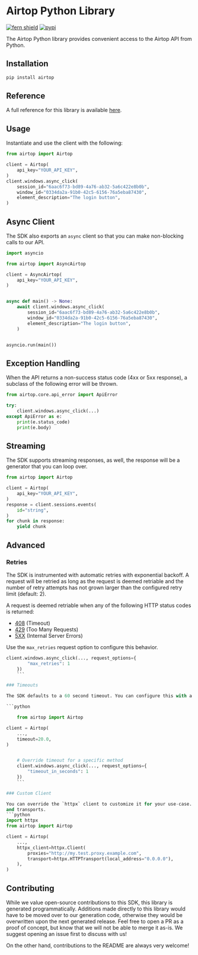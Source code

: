 # Airtop Python Library

[![fern shield](https://img.shields.io/badge/%F0%9F%8C%BF-Built%20with%20Fern-brightgreen)](https://buildwithfern.com?utm_source=github&utm_medium=github&utm_campaign=readme&utm_source=https%3A%2F%2Fgithub.com%2Fairtop-ai%2Fairtop-python-sdk)
[![pypi](https://img.shields.io/pypi/v/airtop)](https://pypi.python.org/pypi/airtop)

The Airtop Python library provides convenient access to the Airtop API from Python.

## Installation

```sh
pip install airtop
```

## Reference

A full reference for this library is available [here](./reference.md).

## Usage

Instantiate and use the client with the following:

```python
from airtop import Airtop

client = Airtop(
    api_key="YOUR_API_KEY",
)
client.windows.async_click(
    session_id="6aac6f73-bd89-4a76-ab32-5a6c422e8b0b",
    window_id="0334da2a-91b0-42c5-6156-76a5eba87430",
    element_description="The login button",
)
```

## Async Client

The SDK also exports an `async` client so that you can make non-blocking calls to our API.

```python
import asyncio

from airtop import AsyncAirtop

client = AsyncAirtop(
    api_key="YOUR_API_KEY",
)


async def main() -> None:
    await client.windows.async_click(
        session_id="6aac6f73-bd89-4a76-ab32-5a6c422e8b0b",
        window_id="0334da2a-91b0-42c5-6156-76a5eba87430",
        element_description="The login button",
    )


asyncio.run(main())
```

## Exception Handling

When the API returns a non-success status code (4xx or 5xx response), a subclass of the following error
will be thrown.

```python
from airtop.core.api_error import ApiError

try:
    client.windows.async_click(...)
except ApiError as e:
    print(e.status_code)
    print(e.body)
```

## Streaming

The SDK supports streaming responses, as well, the response will be a generator that you can loop over.

```python
from airtop import Airtop

client = Airtop(
    api_key="YOUR_API_KEY",
)
response = client.sessions.events(
    id="string",
)
for chunk in response:
    yield chunk
```

## Advanced

### Retries

The SDK is instrumented with automatic retries with exponential backoff. A request will be retried as long
as the request is deemed retriable and the number of retry attempts has not grown larger than the configured
retry limit (default: 2).

A request is deemed retriable when any of the following HTTP status codes is returned:

- [408](https://developer.mozilla.org/en-US/docs/Web/HTTP/Status/408) (Timeout)
- [429](https://developer.mozilla.org/en-US/docs/Web/HTTP/Status/429) (Too Many Requests)
- [5XX](https://developer.mozilla.org/en-US/docs/Web/HTTP/Status/500) (Internal Server Errors)

Use the `max_retries` request option to configure this behavior.

```python
client.windows.async_click(..., request_options={
        "max_retries": 1
    })
    ```

### Timeouts

The SDK defaults to a 60 second timeout. You can configure this with a timeout option at the client or request level.

```python

    from airtop import Airtop

client = Airtop(
    ...,
    timeout=20.0,
)


    # Override timeout for a specific method
    client.windows.async_click(..., request_options={
        "timeout_in_seconds": 1
    })
    ```

### Custom Client

You can override the `httpx` client to customize it for your use-case. Some common use-cases include support for proxies
and transports.
```python
import httpx
from airtop import Airtop

client = Airtop(
    ...,
    httpx_client=httpx.Client(
        proxies="http://my.test.proxy.example.com",
        transport=httpx.HTTPTransport(local_address="0.0.0.0"),
    ),
)
```

## Contributing

While we value open-source contributions to this SDK, this library is generated programmatically.
Additions made directly to this library would have to be moved over to our generation code,
otherwise they would be overwritten upon the next generated release. Feel free to open a PR as
a proof of concept, but know that we will not be able to merge it as-is. We suggest opening
an issue first to discuss with us!

On the other hand, contributions to the README are always very welcome!
